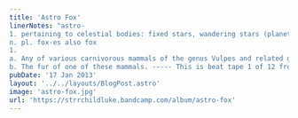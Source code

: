 ```yaml
---
title: 'Astro Fox'
linerNotes: "astro-
1. pertaining to celestial bodies: fixed stars, wandering stars (planets), etc. fox (fks)
n. pl. fox·es also fox
1.
a. Any of various carnivorous mammals of the genus Vulpes and related genera, related to the dogs and wolves and characteristically having upright ears, a pointed snout, and a long bushy tail.
b. The fur of one of these mammals. ----- This is beat tape 1 of 12 from my Cosmic Creatures beat series. Hit me up at luke[at]starcrazy[dot]org if you're interested in rhyming over any of these beats."
pubDate: '17 Jan 2013'
layout: '../../layouts/BlogPost.astro'
image: 'astro-fox.jpg'
url: 'https://strrchildluke.bandcamp.com/album/astro-fox'
---
```



